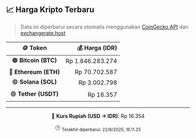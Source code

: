 

<!-- HARGA_KRIPTO -->
## 📈 Harga Kripto Terbaru

> Data ini diperbarui secara otomatis menggunakan [CoinGecko API](https://www.coingecko.com/) dan [exchangerate.host](https://exchangerate.host/)

<div align="center">

| 🪙 Token | 💰 Harga (IDR) |
|:------:|---------------:|
| 🟠 **Bitcoin (BTC)**   | Rp 1.846.283.274 |
| 🔵 **Ethereum (ETH)**  | Rp 70.702.587 |
| 🟣 **Solana (SOL)**    | Rp 3.002.798 |
| 🟢 **Tether (USDT)**   | Rp 16.357 |

---

💱 **Kurs Rupiah (USD → IDR)**: Rp 16.354

🕒 <sub>Terakhir diperbarui: 22/8/2025, 16.11.25</sub>

</div>
<!-- /HARGA_KRIPTO -->